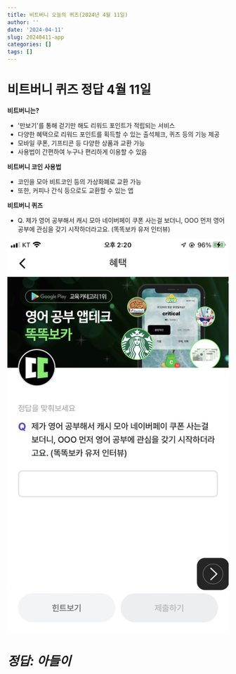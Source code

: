 ```yaml
---
title: 비트버니 오늘의 퀴즈(2024년 4월 11일)
author: ''
date: '2024-04-11'
slug: 20240411-app
categories: []
tags: []
---
```



# 비트버니 퀴즈 정답 4월 11일

**비트버니는?**
- '만보기'를 통해 걷기만 해도 리워드 포인트가 적립되는 서비스
- 다양한 혜택으로 리워드 포인트를 획득할 수 있는 출석체크, 퀴즈 등의 기능 제공
- 모바일 쿠폰, 기프티콘 등 다양한 상품과 교환 가능
- 사용법이 간편하여 누구나 편리하게 이용할 수 있음

**비트버니 코인 사용법**
- 코인을 모아 비트코인 등의 가상화폐로 교환 가능
- 또한, 커피나 간식 등으로도 교환할 수 있는 앱

**비트버니 퀴즈**
- Q. 제가 영어 공부해서 캐시 모아 네이버페이 쿠폰 사는걸 보더니, OOO 먼저 영어 공부에 관심을 갖기 시작하더라고요. (똑똑보카 유저 인터뷰)

![퀴즈](IMG_1435.png)

# ***정답: 아들이***




